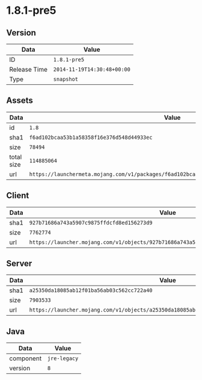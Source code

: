 # 1.8.1-pre5

## Version

|**Data**        | **Value**                 |
|----------------|-------------------------|
| ID   | ```1.8.1-pre5```   |
| Release Time   | ```2014-11-19T14:30:48+00:00```   |
| Type   | ```snapshot```   |

## Assets

|**Data**        | **Value**                 |
|----------------|-------------------------|
| id   | ```1.8```   |
| sha1   | ```f6ad102bcaa53b1a58358f16e376d548d44933ec```   |
| size   | ```78494```   |
| total size  | ```114885064```  |
| url       | ```https://launchermeta.mojang.com/v1/packages/f6ad102bcaa53b1a58358f16e376d548d44933ec/1.8.json``` |

## Client

|**Data**        | **Value**                 |
|----------------|-------------------------|
| sha1   | ```927b71686a743a5907c9875ffdcfd8ed156273d9```   |
| size   | ```7762774```   |
| url       | ```https://launcher.mojang.com/v1/objects/927b71686a743a5907c9875ffdcfd8ed156273d9/client.jar``` |

## Server

|**Data**        | **Value**                 |
|----------------|-------------------------|
| sha1   | ```a25350da18085ab12f01ba56ab03c562cc722a40```   |
| size   | ```7903533```   |
| url       | ```https://launcher.mojang.com/v1/objects/a25350da18085ab12f01ba56ab03c562cc722a40/server.jar``` |

## Java

|**Data**        | **Value**                 |
|----------------|-------------------------|
| component   | ```jre-legacy```   |
| version   | ```8```   |